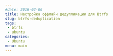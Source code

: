```yaml
---
#date: 2016-02-06
title: Настройка оффлайн дедупликации для Btrfs
slug: btrfs-deduplication
tags:
 - btrfs
 - ubuntu
categories:
 - Ubuntu
menu: main
---
```


<!--more-->